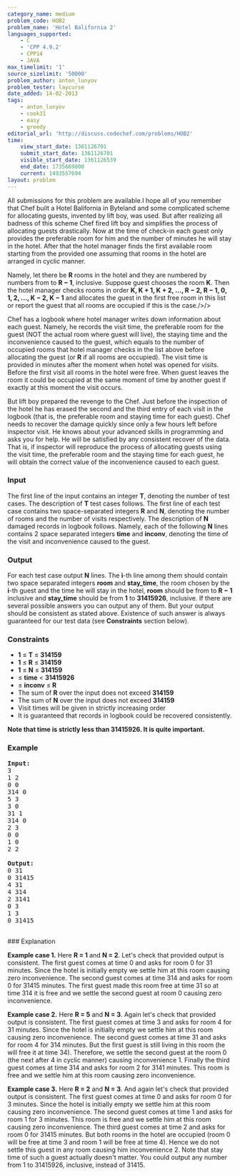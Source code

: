 ```yaml
---
category_name: medium
problem_code: HOB2
problem_name: 'Hotel Balifornia 2'
languages_supported:
    - C
    - 'CPP 4.9.2'
    - CPP14
    - JAVA
max_timelimit: '1'
source_sizelimit: '50000'
problem_author: anton_lunyov
problem_tester: laycurse
date_added: 14-02-2013
tags:
    - anton_lunyov
    - cook31
    - easy
    - greedy
editorial_url: 'http://discuss.codechef.com/problems/HOB2'
time:
    view_start_date: 1361126701
    submit_start_date: 1361126701
    visible_start_date: 1361126539
    end_date: 1735669800
    current: 1493557694
layout: problem
---
```

All submissions for this problem are available.I hope all of you remember that Chef built a Hotel Balifornia in Byteland and some complicated scheme for allocating guests, invented by lift boy, was used. But after realizing all badness of this scheme Chef fired lift boy and simplifies the process of allocating guests drastically. Now at the time of check-in each guest only provides the preferable room for him and the number of minutes he will stay in the hotel. After that the hotel manager finds the first available room starting from the provided one assuming that rooms in the hotel are arranged in cyclic manner.

Namely, let there be **R** rooms in the hotel and they are numbered by numbers from  to **R − 1**, inclusive. Suppose guest chooses the room **K**. Then the hotel manager checks rooms in order
**K, K + 1, K + 2, ..., R − 2, R − 1, 0, 1, 2, ..., K − 2, K − 1**
 and allocates the guest in the first free room in this list or report the guest that all rooms are occupied if this is the case./>/>

Chef has a logbook where hotel manager writes down information about each guest. Namely, he records the visit time, the preferable room for the guest (NOT the actual room where guest will live), the staying time and the inconvenience caused to the guest, which equals to the number of occupied rooms that hotel manager checks in the list above before allocating the guest (or **R** if all rooms are occupied). The visit time is provided in minutes after the moment when hotel was opened for visits. Before the first visit all rooms in the hotel were free. When guest leaves the room it could be occupied at the same moment of time by another guest if exactly at this moment the visit occurs.

But lift boy prepared the revenge to the Chef. Just before the inspection of the hotel he has erased the second and the third entry of each visit in the logbook (that is, the preferable room and staying time for each guest). Chef needs to recover the damage quickly since only a few hours left before inspector visit. He knows about your advanced skills in programming and asks you for help. He will be satisfied by any consistent recover of the data. That is, if inspector will reproduce the process of allocating guests using the visit time, the preferable room and the staying time for each guest, he will obtain the correct value of the inconvenience caused to each guest.

### Input

The first line of the input contains an integer **T**, denoting the number of test cases. The description of **T** test cases follows. The first line of each test case contains two space-separated integers **R** and **N**, denoting the number of rooms and the number of visits respectively. The description of **N** damaged records in logbook follows. Namely, each of the following **N** lines contains 2 space separated integers **time** and **inconv**, denoting the time of the visit and inconvenience caused to the guest.

### Output

For each test case output **N** lines. The **i**-th line among them should contain two space separated integers **room** and **stay\_time**, the room chosen by the **i**-th guest and the time he will stay in the hotel, **room** should be from  to **R − 1** inclusive and **stay\_time** should be from **1** to **31415926**, inclusive. If there are several possible answers you can output any of them. But your output should be consistent as stated above. Existence of such answer is always guaranteed for our test data (see **Constraints** section below).

### Constraints

- **1** ≤ **T** ≤ **314159**
- **1** ≤ **R** ≤ **314159**
- **1** ≤ **N** ≤ **314159**
- ≤ **time** < **31415926**
- ≤ **inconv** ≤ **R**
- The sum of **R** over the input does not exceed **314159**
- The sum of **N** over the input does not exceed **314159**
- Visit times will be given in strictly increasing order
- It is guaranteed that records in logbook could be recovered consistently.

**Note that **time** is strictly less than **31415926**. It is quite important.**

### Example

<pre>
<b>Input:</b>
3
1 2
0 0
314 0
5 3
3 0
31 1
314 0
2 3
0 0
1 0
2 2

<b>Output:</b>
0 31
0 31415
4 31
4 314
2 3141
0 3
1 3
0 31415

</pre>### Explanation
**Example case 1.** Here **R = 1** and **N = 2**. Let's check that provided output is consistent. The first guest comes at time 0 and asks for room 0 for 31 minutes. Since the hotel is initially empty we settle him at this room causing zero inconvenience. The second guest comes at time 314 and asks for room 0 for 31415 minutes. The first guest made this room free at time 31 so at time 314 it is free and we settle the second guest at room 0 causing zero inconvenience.

**Example case 2.** Here **R = 5** and **N = 3**. Again let's check that provided output is consistent. The first guest comes at time 3 and asks for room 4 for 31 minutes. Since the hotel is initially empty we settle him at this room causing zero inconvenience. The second guest comes at time 31 and asks for room 4 for 314 minutes. But the first guest is still living in this room (he will free it at time 34). Therefore, we settle the second guest at the room 0 (the next after 4 in cyclic manner) causing inconvenience 1. Finally the third guest comes at time 314 and asks for room 2 for 3141 minutes. This room is free and we settle him at this room causing zero inconvenience.

**Example case 3.** Here **R = 2** and **N = 3**. And again let's check that provided output is consistent. The first guest comes at time 0 and asks for room 0 for 3 minutes. Since the hotel is initially empty we settle him at this room causing zero inconvenience. The second guest comes at time 1 and asks for room 1 for 3 minutes. This room is free and we settle him at this room causing zero inconvenience. The third guest comes at time 2 and asks for room 0 for 31415 minutes. But both rooms in the hotel are occupied (room 0 will be free at time 3 and room 1 will be free at time 4). Hence we do not settle this guest in any room causing him inconvenience 2. Note that stay time of such a guest actually doesn't matter. You could output any number from 1 to 31415926, inclusive, instead of 31415.
